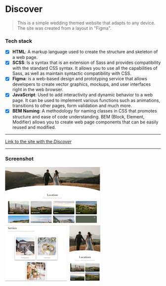 # Discover
>This is a simple wedding themed website that adapts to any device. The site was created from a layout in "Figma".

### Tech stack
* [X] **HTML**: A markup language used to create the structure and skeleton of a web page.
* [X] **SCSS**: Is a syntax that is an extension of Sass and provides compatibility with the standard CSS syntax. It allows you to use all the capabilities of Sass, as well as maintain syntactic compatibility with CSS.
* [X] **Figma**: is a web-based design and prototyping service that allows developers to create vector graphics, mockups, and user interfaces right in the web browser.
* [X] **JavaScript**: Used to add interactivity and dynamic behavior to a web page. It can be used to implement various functions such as animations, transitions to other pages, form validation and much more.
* [X] **BEM Naming**: A methodology for naming classes in CSS that promotes structure and ease of code understanding. BEM (Block, Element, Modifier) allows you to create web page components that can be easily reused and modified.

___

[Link to the site with the *Discover*](https://rss-777.github.io/Discover/)

___
### Screenshot
<div style="display: flex; flex-wrap: wrap; gap: 8px">
    <img src="./images/screens/laptop.png" width="308px" height="180px">
    <img src="./images/screens/tablet.png" width="200px" height="180px">
    <img src="./images/screens/small.png" width="100px" height="180px">
</div>
